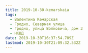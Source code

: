 ```yaml
---
title: 2019-10-30-kemarskaia
tags:
  - Валентина Кемарская
  - Гродно, Северная улица
  - Гродно, улица Волковича, дом 3
  - НКВД
date: 2019-10-30T16:37:54.709Z
lastmod: 2019-10-30T21:09:32.532Z
---
```

